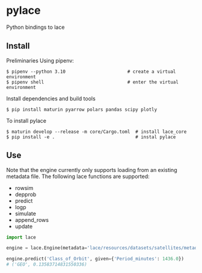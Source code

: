 # pylace

Python bindings to lace

## Install

Preliminaries Using pipenv:

```console
$ pipenv --python 3.10                       # create a virtual environment
$ pipenv shell                               # enter the virtual environment
```

Install dependencies and build tools

```console 
$ pip install maturin pyarrow polars pandas scipy plotly
```

To install pylace

```console
$ maturin develop --release -m core/Cargo.toml  # install lace_core
$ pip install -e .                              # instal pylace
```

## Use

Note that the engine currently only supports loading from an existing metadata
file. The following lace functions are supported:

- rowsim
- depprob
- predict
- logp
- simulate
- append_rows
- update

```python
import lace

engine = lace.Engine(metadata='lace/resources/datasets/satellites/metadata.lace')

engine.predict('Class_of_Orbit', given={'Period_minutes': 1436.0})
# ('GEO', 0.13583714831550336)
```
